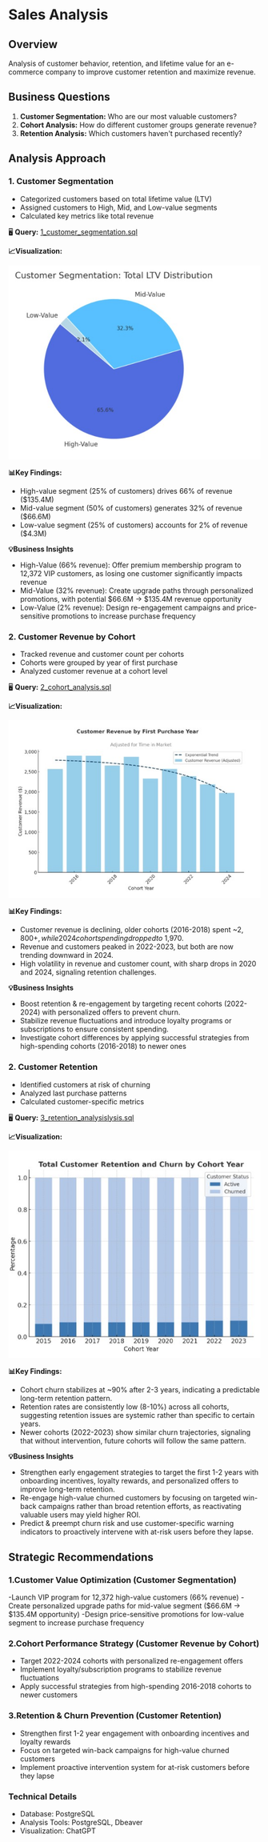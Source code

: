 # Sales Analysis

## Overview

Analysis of customer behavior, retention, and lifetime value for an e-commerce company to improve customer retention and maximize revenue.

## Business Questions

1. **Customer Segmentation:** Who are our most valuable customers?
2. **Cohort Analysis:** How do different customer groups generate revenue?
3. **Retention Analysis:** Which customers haven't purchased recently?

## Analysis Approach

### 1. Customer Segmentation

- Categorized customers based on total lifetime value (LTV)
- Assigned customers to High, Mid, and Low-value segments
- Calculated key metrics like total revenue

🖥️ **Query:** [1_customer_segmentation.sql](/Scripts/1_customer_segmentation.sql)

**📈Visualization:**

![Customer Segmentation](/images/1_customer_segmentation.jpg)


**📊Key Findings:**

- High-value segment (25% of customers) drives 66% of revenue ($135.4M)
- Mid-value segment (50% of customers) generates 32% of revenue ($66.6M)
- Low-value segment (25% of customers) accounts for 2% of revenue ($4.3M)

**💡Business Insights**
- High-Value (66% revenue): Offer premium membership program to 12,372 VIP customers, as losing one customer significantly impacts revenue
- Mid-Value (32% revenue): Create upgrade paths through personalized promotions, with potential $66.6M → $135.4M revenue opportunity
- Low-Value (2% revenue): Design re-engagement campaigns and price-sensitive promotions to increase purchase frequency


### 2. Customer Revenue by Cohort

- Tracked revenue and customer count per cohorts
- Cohorts were grouped by year of first purchase
- Analyzed customer revenue at a cohort level

🖥️ **Query:** [2_cohort_analysis.sql](/Scripts/2_cohort_analysis.sql)

**📈Visualization:**

![Cohort Analysis](/images/2_cohort_analysis.jpg)


**📊Key Findings:**

- Customer revenue is declining, older cohorts (2016-2018) spent ~$2,800+, while 2024 cohort spending dropped to ~$1,970.
- Revenue and customers peaked in 2022-2023, but both are now trending downward in 2024.
- High volatility in revenue and customer count, with sharp drops in 2020 and 2024, signaling retention challenges.

**💡Business Insights**
- Boost retention & re-engagement by targeting recent cohorts (2022-2024) with personalized offers to prevent churn.
- Stabilize revenue fluctuations and introduce loyalty programs or subscriptions to ensure consistent spending.
- Investigate cohort differences by applying successful strategies from high-spending cohorts (2016-2018) to newer ones






### 2. Customer Retention

- Identified customers at risk of churning
- Analyzed last purchase patterns
- Calculated customer-specific metrics

🖥️ **Query:** [3_retention_analysislysis.sql](/Scripts/3_retention_analysis.sql)

**📈Visualization:**

![Cohort Analysis](/images/3_retention_analysis.jpg)


**📊Key Findings:**

- Cohort churn stabilizes at ~90% after 2-3 years, indicating a predictable long-term retention pattern.
- Retention rates are consistently low (8-10%) across all cohorts, suggesting retention issues are systemic rather than specific to certain years.
- Newer cohorts (2022-2023) show similar churn trajectories, signaling that without intervention, future cohorts will follow the same pattern.

**💡Business Insights**
- Strengthen early engagement strategies to target the first 1-2 years with onboarding incentives, loyalty rewards, and personalized offers to improve long-term retention.
- Re-engage high-value churned customers by focusing on targeted win-back campaigns rather than broad retention efforts, as reactivating valuable users may yield higher ROI.
- Predict & preempt churn risk and use customer-specific warning indicators to proactively intervene with at-risk users before they lapse.

## Strategic Recommendations

### 1.Customer Value Optimization (Customer Segmentation)

-Launch VIP program for 12,372 high-value customers (66% revenue)
-Create personalized upgrade paths for mid-value segment ($66.6M → $135.4M opportunity)
-Design price-sensitive promotions for low-value segment to increase purchase frequency

### 2.Cohort Performance Strategy (Customer Revenue by Cohort)

- Target 2022-2024 cohorts with personalized re-engagement offers
- Implement loyalty/subscription programs to stabilize revenue fluctuations
- Apply successful strategies from high-spending 2016-2018 cohorts to newer customers

### 3.Retention & Churn Prevention (Customer Retention)

- Strengthen first 1-2 year engagement with onboarding incentives and loyalty rewards
- Focus on targeted win-back campaigns for high-value churned customers
- Implement proactive intervention system for at-risk customers before they lapse

### Technical Details
- Database: PostgreSQL
- Analysis Tools: PostgreSQL, Dbeaver
- Visualization: ChatGPT